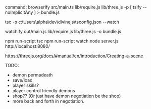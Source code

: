 command:
browserify src/main.ts lib/require.js lib/three.js -p [ tsify --noImplicitAny ] > bundle.js

tsc -p c:\Users\alpha\dev\divinejs\tsconfig.json --watch

watchify out/main.js lib/require.js lib/three.js -o bundle.js

npm run-script tsc
npm run-script watch
node server.js
http://localhost:8080/

https://threejs.org/docs/#manual/en/introduction/Creating-a-scene


TODO:
- demon permadeath
- save/load
- player skills?
- player control friendly demons
- shop?? (Or just have demon negotiation be the shop)
- more back and forth in negotiation.
